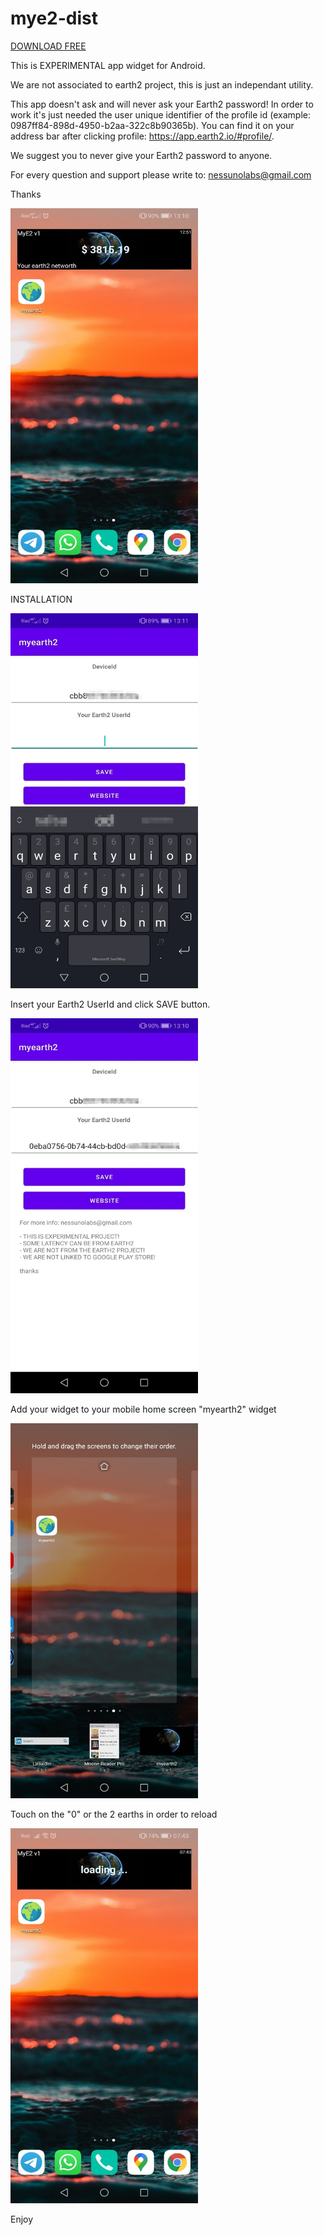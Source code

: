 # mye2-dist

<a href="https://github.com/nessunolabs/mye2-dist/raw/main/myearth2-widget-v1.apk">DOWNLOAD FREE</a>

This is EXPERIMENTAL app widget for Android.

We are not associated to earth2 project, this is just an independant utility.

This app doesn't ask and will never ask your Earth2 password! In order to work it's just needed the user unique identifier of the profile id (example: 0987ff84-898d-4950-b2aa-322c8b90365b). You can find it on your address bar after clicking profile: https://app.earth2.io/#profile/<YOURUID>.

We suggest you to never give your Earth2 password to anyone.

For every question and support please write to: nessunolabs@gmail.com

Thanks


<img src="https://github.com/nessunolabs/mye2-dist/blob/main/assets/widget_idle.jpeg?raw=true" width="300" height="600" />

INSTALLATION

<img src="https://github.com/nessunolabs/mye2-dist/blob/main/assets/settings1.jpeg?raw=true" width="300" height="600" />

Insert your Earth2 UserId and click SAVE button.

<img src="https://github.com/nessunolabs/mye2-dist/blob/main/assets/settings2.jpeg?raw=true" width="300" height="600" />

Add your widget to your mobile home screen "myearth2" widget

<img src="https://github.com/nessunolabs/mye2-dist/blob/main/assets/widget_add.jpeg?raw=true" width="300" height="600" />

Touch on the "0" or the 2 earths in order to reload

<img src="https://github.com/nessunolabs/mye2-dist/blob/main/assets/widget_loading.jpeg?raw=true" width="300" height="600" />

Enjoy